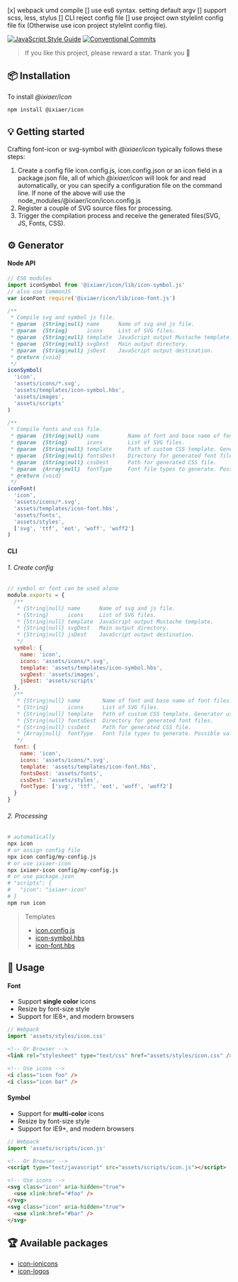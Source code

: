 [x] webpack umd compile
[] use es6 syntax. setting default argv
[] support scss, less, stylus
[] CLI reject config file
[] use project own stylelint config file fix (Otherwise use icon project stylelint config file).

[![JavaScript Style Guide](https://img.shields.io/github/package-json/dependency-version/ixiaer/icon/dev/eslint-config-standard.svg)](https://standardjs.com) [![Conventional Commits](https://img.shields.io/github/package-json/dependency-version/ixiaer/icon/dev/@commitlint/config-conventional.svg)](https://conventionalcommits.org)

> If you like this project, please reward a star. Thank you 🙏

## 📦 Installation

To install *@ixiaer/icon*

```bash
npm install @ixiaer/icon
```

## 💡 Getting started

Crafting font-icon or svg-symbol with *@ixiaer/icon* typically follows these steps:

1. Create a config file icon.config.js, icon.config.json or an icon field in a package.json file, all of which *@ixiaer/icon* will look for and read automatically, or you can specify a configuration file on the command line. If none of the above will use the node_modules/@ixiaer/icon/icon.config.js
2. Register a couple of SVG source files for processing.
3. Trigger the compilation process and receive the generated files(SVG, JS, Fonts, CSS).

## ⚙️ Generator

#### Node API

```javascript
// ES6 modules
import iconSymbol from '@ixiaer/icon/lib/icon-symbol.js'
// also use CommonJS
var iconFont require('@ixiaer/icon/lib/icon-font.js')

/**
 * Compile svg and symbol js file.
 * @param  {String|null} name      Name of svg and js file.
 * @param  {String}      icons     List of SVG files.
 * @param  {String|null} template  JavaScript output Mustache template.
 * @param  {String|null} svgDest   Main output directory.
 * @param  {String|null} jsDest    JavaScript output destination.
 * @return {void}
 */
iconSymbol(
  'icon',
  'assets/icons/*.svg',
  'assets/templates/icon-symbol.hbs',
  'assets/images',
  'assets/scripts'
)

/**
 * Compile fonts and css file.
 * @param  {String|null} name         Name of font and base name of font files.
 * @param  {String}      icons        List of SVG files.
 * @param  {String|null} template     Path of custom CSS template. Generator uses handlebars templates.
 * @param  {String|null} fontsDest    Directory for generated font files.
 * @param  {String|null} cssDest      Path for generated CSS file.
 * @param  {Array|null}  fontType     Font file types to generate. Possible values: [svg, ttf, woff, woff2, eot].
 * @return {void}
 */
iconFont(
  'icon',
  'assets/icons/*.svg',
  'assets/templates/icon-font.hbs',
  'assets/fonts',
  'assets/styles',
  ['svg', 'ttf', 'eot', 'woff', 'woff2']
)
```

#### CLI

###### 1. Create config

```javascript
// symbol or font can be used alone
module.exports = {
  /**
   * {String|null} name      Name of svg and js file.
   * {String}      icons     List of SVG files.
   * {String|null} template  JavaScript output Mustache template.
   * {String|null} svgDest   Main output directory.
   * {String|null} jsDest    JavaScript output destination.
   */
  symbol: {
    name: 'icon',
    icons: 'assets/icons/*.svg',
    template: 'assets/templates/icon-symbol.hbs',
    svgDest: 'assets/images',
    jsDest: 'assets/scripts'
  },
  /**
   * {String|null} name       Name of font and base name of font files.
   * {String}      icons      List of SVG files.
   * {String|null} template   Path of custom CSS template. Generator uses handlebars templates.
   * {String|null} fontsDest  Directory for generated font files.
   * {String|null} cssDest    Path for generated CSS file.
   * {Array|null}  fontType   Font file types to generate. Possible values: [svg, ttf, woff, woff2, eot].
   */
  font: {
    name: 'icon',
    icons: 'assets/icons/*.svg',
    template: 'assets/templates/icon-font.hbs',
    fontsDest: 'assets/fonts',
    cssDest: 'assets/styles',
    fontType: ['svg', 'ttf', 'eot', 'woff', 'woff2']
  }
}
```

###### 2. Processing

```bash
# automatically
npx icon
# or assign config file
npx icon config/my-config.js
# or use ixiaer-icon
npx ixiaer-icon config/my-config.js
# or use package.json
# "scripts": {
#   "icon": "ixiaer-icon"
# }
npm run icon
```

> Templates
> * [icon.config.js](icon.config.js)
> * [icon-symbol.hbs](templates/icon-symbol.hbs)
> * [icon-font.hbs](templates/icon-font.hbs)

## 💎 Usage

#### Font

* Support **single color** icons
* Resize by font-size style
* Support for IE8+, and modern browsers

```javascript
// Webpack
import 'assets/styles/icon.css'
```

```html
<!-- Or Browser -->
<link rel="stylesheet" type="text/css" href="assets/styles/icon.css" />
```

```html
<!-- Use icons -->
<i class="icon foo" />
<i class="icon bar" />
```

#### Symbol

* Support for **multi-color** icons
* Resize by font-size style
* Support for IE9+, and modern browsers

```javascript
// Webpack
import 'assets/scripts/icon.js'
```

```html
<!-- Or Browser -->
<script type="text/javascript" src="assets/scripts/icon.js"></script>
```

```html
<!-- Use icons -->
<svg class="icon" aria-hidden="true">
  <use xlink:href="#foo" />
</svg>
<svg class="icon" aria-hidden="true">
  <use xlink:href="#bar" />
</svg>
```

## 🏆 Available packages

* [icon-ionicons](https://github.com/ixiaer/icon-ionicons)
* [icon-logos](https://github.com/ixiaer/icon-logos)
